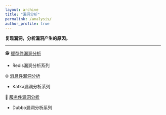 ```yaml
---
layout: archive
title: "漏洞分析"
permalink: /analysis/
author_profile: true
---
```


**复现漏洞，分析漏洞产生的原因。**

---

🕵️ [缓存件漏洞分析](./cached)
- Redis漏洞分析系列

🌐 [消息件漏洞分析](./message)
- Kafka漏洞分析系列

🚀 [服务件漏洞分析](./service)
- Dubbo漏洞分析系列





